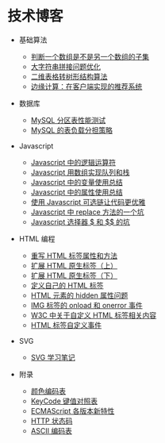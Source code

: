
# 技术博客

* 基础算法
    + [判断一个数组是不是另一个数组的子集](/blog/20220505-subset.md)
    + [大字符串拼接问题优化](/blog/20220501-string-builder.md)
    + [二维表格转树形结构算法](/blog/20210710.md)
    + [边缘计算：在客户端实现的推荐系统](/blog/20201209.md)

* 数据库
    + [MySQL 分区表性能测试](/blog/20210717.md)
    + [MySQL 的表负载分担策略](/blog/20210724.md)

* Javascript
    + [Javascript 中的逻辑运算符](/blog/20220523-logic.md)
    + [Javascript 用数组实现队列和栈](/blog/20220508-array-queue-stack.md)
    + [Javascript 中的变量使用总结](/blog/20220506-variable.md)    
    + [Javascript 中的属性使用总结](/blog/20220511-property.md) 
    + [使用 Javascript 可选链让代码更优雅](/blog/20210828.md)
    + [Javascript 中 replace 方法的一个坑](/blog/20220415-replace.md)
    + [Javascript 选择器 $ 和 $$ 的坑](/blog/20220418-selector.md)    

* HTML 编程
    + [重写 HTML 标签属性和方法](/blog/20220513-aop.md)
    + [扩展 HTML 原生标签（上）](/blog/20210731.md)  
    + [扩展 HTML 原生标签（下）](/blog/20210807.md) 
    + [定义自己的 HTML 标签](/blog/20220430-custom-element.md)
    + [HTML 元素的 hidden 属性问题](/blog/20220420-hidden.md)
    + [IMG 标签的 onload 和 onerror 事件](/blog/20220426-image.md)
    + [W3C 中关于自定义 HTML 标签相关内容](/blog/20211111-custom-element.md)
    + [HTML 标签自定义事件](/blog/20220503-custom-event.md)

* SVG
    + [SVG 学习笔记](/blog/svg.md)

* 附录
    + [颜色编码表](/blog/colors.md)
    + [KeyCode 键值对照表](/blog/keycodes.md)
    + [ECMAScript 各版本新特性](/blog/es.md)
    + [HTTP 状态码](/blog/http.md)
    + [ASCII 编码表](/blog/ascii.md)